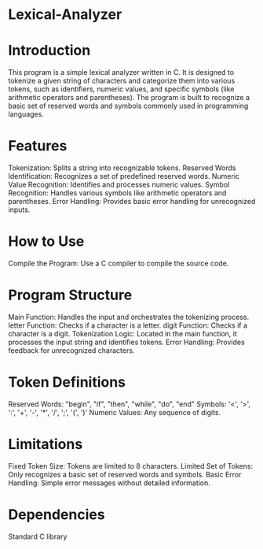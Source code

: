 # Lexical-Analyzer
# Introduction
This program is a simple lexical analyzer written in C. It is designed to tokenize a given string of characters and categorize them into various tokens, such as identifiers, numeric values, and specific symbols (like arithmetic operators and parentheses). The program is built to recognize a basic set of reserved words and symbols commonly used in programming languages.

# Features
Tokenization: Splits a string into recognizable tokens.
Reserved Words Identification: Recognizes a set of predefined reserved words.
Numeric Value Recognition: Identifies and processes numeric values.
Symbol Recognition: Handles various symbols like arithmetic operators and parentheses.
Error Handling: Provides basic error handling for unrecognized inputs.

# How to Use
Compile the Program: Use a C compiler to compile the source code.


# Program Structure
Main Function: Handles the input and orchestrates the tokenizing process.
letter Function: Checks if a character is a letter.
digit Function: Checks if a character is a digit.
Tokenization Logic: Located in the main function, it processes the input string and identifies tokens.
Error Handling: Provides feedback for unrecognized characters.

# Token Definitions
Reserved Words: "begin", "if", "then", "while", "do", "end"
Symbols: '<', '>', ':', '+', '-', '*', '/', ';', '(', ')'
Numeric Values: Any sequence of digits.

# Limitations
Fixed Token Size: Tokens are limited to 8 characters.
Limited Set of Tokens: Only recognizes a basic set of reserved words and symbols.
Basic Error Handling: Simple error messages without detailed information.

# Dependencies
Standard C library